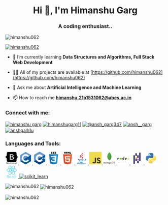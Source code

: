 <h1 align="center">Hi 👋, I'm Himanshu Garg</h1>
<h3 align="center">A coding enthusiast..</h3>

<p align="left"> <img src="https://komarev.com/ghpvc/?username=himanshu062&label=Profile%20views&color=0e75b6&style=flat" alt="himanshu062" /> </p>

<p align="left"> <a href="https://github.com/ryo-ma/github-profile-trophy"><img src="https://github-profile-trophy.vercel.app/?username=himanshu062" alt="himanshu062" /></a> </p>

- 🌱 I’m currently learning **Data Structures and Algorithms, Full Stack Web Development**

- 👨‍💻 All of my projects are available at [https://github.com/himanshu062](https://github.com/himanshu062)

- 💬 Ask me about **Artificial Intelligence and Machine Learning**

- 📫 How to reach me **himanshu.21b1531062@abes.ac.in**

<h3 align="left">Connect with me:</h3>
<p align="left">
<a href="https://linkedin.com/in/himanshu-garg-3b567b225" target="blank"><img align="center" src="https://raw.githubusercontent.com/rahuldkjain/github-profile-readme-generator/master/src/images/icons/Social/linked-in-alt.svg" alt="himanshu garg" height="30" width="40" /></a>
<a href="https://www.codechef.com/users/himanshugarg11" target="blank"><img align="center" src="https://cdn.jsdelivr.net/npm/simple-icons@3.1.0/icons/codechef.svg" alt="himanshugarg11" height="30" width="40" /></a>
<a href="https://www.hackerrank.com/@ansh_garg347" target="blank"><img align="center" src="https://raw.githubusercontent.com/rahuldkjain/github-profile-readme-generator/master/src/images/icons/Social/hackerrank.svg" alt="@ansh_garg347" height="30" width="40" /></a>
<a href="https://www.leetcode.com/ansh__garg" target="blank"><img align="center" src="https://raw.githubusercontent.com/rahuldkjain/github-profile-readme-generator/master/src/images/icons/Social/leet-code.svg" alt="ansh__garg" height="30" width="40" /></a>
<a href="https://auth.geeksforgeeks.org/user/anshgalh1u" target="blank"><img align="center" src="https://raw.githubusercontent.com/rahuldkjain/github-profile-readme-generator/master/src/images/icons/Social/geeks-for-geeks.svg" alt="anshgalh1u" height="30" width="40" /></a>
</p>

<h3 align="left">Languages and Tools:</h3>
<p align="left"> <a href="https://getbootstrap.com" target="_blank" rel="noreferrer"> <img src="https://raw.githubusercontent.com/devicons/devicon/master/icons/bootstrap/bootstrap-plain-wordmark.svg" alt="bootstrap" width="40" height="40"/> </a> <a href="https://www.cprogramming.com/" target="_blank" rel="noreferrer"> <img src="https://raw.githubusercontent.com/devicons/devicon/master/icons/c/c-original.svg" alt="c" width="40" height="40"/> </a> <a href="https://www.w3schools.com/cpp/" target="_blank" rel="noreferrer"> <img src="https://raw.githubusercontent.com/devicons/devicon/master/icons/cplusplus/cplusplus-original.svg" alt="cplusplus" width="40" height="40"/> </a> <a href="https://www.w3schools.com/css/" target="_blank" rel="noreferrer"> <img src="https://raw.githubusercontent.com/devicons/devicon/master/icons/css3/css3-original-wordmark.svg" alt="css3" width="40" height="40"/> </a> <a href="https://www.w3.org/html/" target="_blank" rel="noreferrer"> <img src="https://raw.githubusercontent.com/devicons/devicon/master/icons/html5/html5-original-wordmark.svg" alt="html5" width="40" height="40"/> </a> <a href="https://www.java.com" target="_blank" rel="noreferrer"> <img src="https://raw.githubusercontent.com/devicons/devicon/master/icons/java/java-original.svg" alt="java" width="40" height="40"/> </a> <a href="https://developer.mozilla.org/en-US/docs/Web/JavaScript" target="_blank" rel="noreferrer"> <img src="https://raw.githubusercontent.com/devicons/devicon/master/icons/javascript/javascript-original.svg" alt="javascript" width="40" height="40"/> </a> <a href="https://www.mongodb.com/" target="_blank" rel="noreferrer"> <img src="https://raw.githubusercontent.com/devicons/devicon/master/icons/mongodb/mongodb-original-wordmark.svg" alt="mongodb" width="40" height="40"/> </a> <a href="https://nodejs.org" target="_blank" rel="noreferrer"> <img src="https://raw.githubusercontent.com/devicons/devicon/master/icons/nodejs/nodejs-original-wordmark.svg" alt="nodejs" width="40" height="40"/> </a> <a href="https://pandas.pydata.org/" target="_blank" rel="noreferrer"> <img src="https://raw.githubusercontent.com/devicons/devicon/2ae2a900d2f041da66e950e4d48052658d850630/icons/pandas/pandas-original.svg" alt="pandas" width="40" height="40"/> </a> <a href="https://www.python.org" target="_blank" rel="noreferrer"> <img src="https://raw.githubusercontent.com/devicons/devicon/master/icons/python/python-original.svg" alt="python" width="40" height="40"/> </a> <a href="https://reactjs.org/" target="_blank" rel="noreferrer"> <img src="https://raw.githubusercontent.com/devicons/devicon/master/icons/react/react-original-wordmark.svg" alt="react" width="40" height="40"/> </a> <a href="https://scikit-learn.org/" target="_blank" rel="noreferrer"> <img src="https://upload.wikimedia.org/wikipedia/commons/0/05/Scikit_learn_logo_small.svg" alt="scikit_learn" width="40" height="40"/> </a> </p>

<p><img align="left" src="https://github-readme-stats.vercel.app/api/top-langs?username=himanshu062&show_icons=true&locale=en&layout=compact" alt="himanshu062" /></p>

<p>&nbsp;<img align="center" src="https://github-readme-stats.vercel.app/api?username=himanshu062&show_icons=true&locale=en" alt="himanshu062" /></p>

<p><img align="center" src="https://github-readme-streak-stats.herokuapp.com/?user=himanshu062&" alt="himanshu062" /></p>

